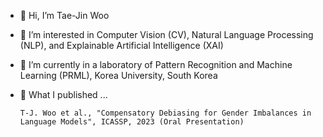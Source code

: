 - 👋 Hi, I’m Tae-Jin Woo
- 👀 I’m interested in Computer Vision (CV), Natural Language Processing (NLP), and Explainable Artificial Intelligence (XAI)
- 🌱 I’m currently in a laboratory of Pattern Recognition and Machine Learning (PRML), Korea University, South Korea
- 📑 What I published ...

      T-J. Woo et al., "Compensatory Debiasing for Gender Imbalances in Language Models", ICASSP, 2023 (Oral Presentation)


<!---
squiduu/squiduu is a ✨ special ✨ repository because its `README.md` (this file) appears on your GitHub profile.
You can click the Preview link to take a look at your changes.
--->
